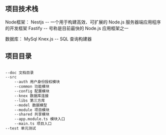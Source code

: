## 项目技术栈
Node框架：
Nestjs -- 一个用于构建高效、可扩展的 Node.js 服务器端应用程序的开发框架
Fastify -- 号称是目前最快的 Node.js 应用框架之一

数据库：
MySql
Knex.js -- SQL 查询构建器



## 项目目录
```bash
      
--doc 文档目录      
--src      
    --auth 用户身份授权模块      
    --common 功能模块      
    --config 配置模块      
    --knex 数据库连接      
    --libs 第三方库      
    --model 数据模型      
    --module 项目模块      
    --shared 共享模块      
    --app.module.ts 模块入口      
    --main.ts 项目入口      
--test 单元测试      
      
```